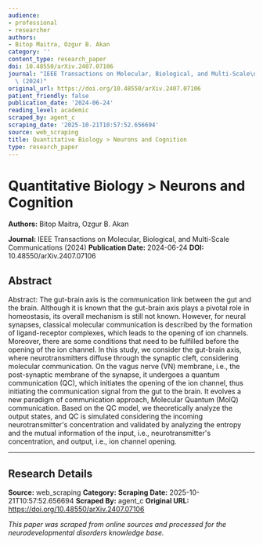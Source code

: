 ```yaml
---
audience:
- professional
- researcher
authors:
- Bitop Maitra, Ozgur B. Akan
category: ''
content_type: research_paper
doi: 10.48550/arXiv.2407.07106
journal: "IEEE Transactions on Molecular, Biological, and Multi-Scale\n  Communications\
  \ (2024)"
original_url: https://doi.org/10.48550/arXiv.2407.07106
patient_friendly: false
publication_date: '2024-06-24'
reading_level: academic
scraped_by: agent_c
scraping_date: '2025-10-21T10:57:52.656694'
source: web_scraping
title: Quantitative Biology > Neurons and Cognition
type: research_paper
---
```

# Quantitative Biology > Neurons and Cognition

**Authors:** Bitop Maitra, Ozgur B. Akan

**Journal:** IEEE Transactions on Molecular, Biological, and Multi-Scale
  Communications (2024)
**Publication Date:** 2024-06-24
**DOI:** 10.48550/arXiv.2407.07106

## Abstract

Abstract:
The gut-brain axis is the communication link between the gut and the brain. Although it is known that the gut-brain axis plays a pivotal role in homeostasis, its overall mechanism is still not known. However, for neural synapses, classical molecular communication is described by the formation of ligand-receptor complexes, which leads to the opening of ion channels. Moreover, there are some conditions that need to be fulfilled before the opening of the ion channel. In this study, we consider the gut-brain axis, where neurotransmitters diffuse through the synaptic cleft, considering molecular communication. On the vagus nerve (VN) membrane, i.e., the post-synaptic membrane of the synapse, it undergoes a quantum communication (QC), which initiates the opening of the ion channel, thus initiating the communication signal from the gut to the brain. It evolves a new paradigm of communication approach, Molecular Quantum (MolQ) communication. Based on the QC model, we theoretically analyze the output states, and QC is simulated considering the incoming neurotransmitter's concentration and validated by analyzing the entropy and the mutual information of the input, i.e., neurotransmitter's concentration, and output, i.e., ion channel opening.

---

## Research Details

**Source:** web_scraping
**Category:** 
**Scraping Date:** 2025-10-21T10:57:52.656694
**Scraped By:** agent_c
**Original URL:** https://doi.org/10.48550/arXiv.2407.07106

*This paper was scraped from online sources and processed for the neurodevelopmental disorders knowledge base.*